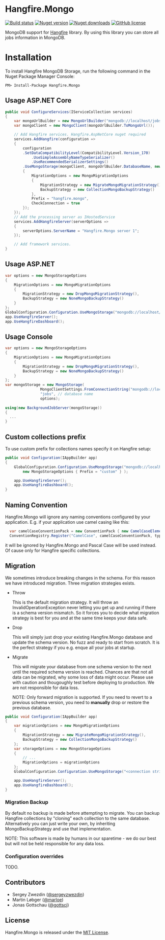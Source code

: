 Hangfire.Mongo
==============

[![Build status](https://ci.appveyor.com/api/projects/status/xjr953s29pwwsuq4?svg=true)](https://ci.appveyor.com/project/sergeyzwezdin/hangfire-mongo) [![Nuget version](https://img.shields.io/nuget/v/Hangfire.Mongo.svg)](https://www.nuget.org/packages/Hangfire.Mongo) [![Nuget downloads](https://img.shields.io/nuget/dt/Hangfire.Mongo.svg)](https://www.nuget.org/packages/Hangfire.Mongo) [![GitHub license](https://img.shields.io/badge/license-MIT-blue.svg)](https://raw.githubusercontent.com/sergun/Hangfire.Mongo/master/LICENSE)


MongoDB support for [Hangfire](http://hangfire.io/) library. By using this library you can store all jobs information in MongoDB.

# Installation

To install Hangfire MongoDB Storage, run the following command in the Nuget Package Manager Console:

```
PM> Install-Package Hangfire.Mongo
```

## Usage ASP.NET Core

```csharp
public void ConfigureServices(IServiceCollection services)
{
    var mongoUrlBuilder = new MongoUrlBuilder("mongodb://localhost/jobs");
    var mongoClient = new MongoClient(mongoUrlBuilder.ToMongoUrl());

    // Add Hangfire services. Hangfire.AspNetCore nuget required
    services.AddHangfire(configuration =>
    {
        configuration
        .SetDataCompatibilityLevel(CompatibilityLevel.Version_170)
            .UseSimpleAssemblyNameTypeSerializer()
            .UseRecommendedSerializerSettings()
        .UseMongoStorage(mongoClient, mongoUrlBuilder.DatabaseName, new MongoStorageOptions
        {
            MigrationOptions = new MongoMigrationOptions
            {
                MigrationStrategy = new MigrateMongoMigrationStrategy(),
                BackupStrategy = new CollectionMongoBackupStrategy()
            },
            Prefix = "hangfire.mongo",
            CheckConnection = true
        });
    });
    // Add the processing server as IHostedService
    services.AddHangfireServer(serverOptions =>
    {
        serverOptions.ServerName = "Hangfire.Mongo server 1";
    });

    // Add framework services.
}
```

## Usage ASP.NET

```csharp
var options = new MongoStorageOptions
{
    MigrationOptions = new MongoMigrationOptions
    {
        MigrationStrategy = new DropMongoMigrationStrategy(),
        BackupStrategy = new NoneMongoBackupStrategy()
    }
};
GlobalConfiguration.Configuration.UseMongoStorage("mongodb://localhost/jobs", options);
app.UseHangfireServer();
app.UseHangfireDashboard();
```

## Usage Console

```csharp
var options = new MongoStorageOptions
{
    MigrationOptions = new MongoMigrationOptions
    {
        MigrationStrategy = new DropMongoMigrationStrategy(),
        BackupStrategy = new NoneMongoBackupStrategy()
    }
};
var mongoStorage = new MongoStorage(
                MongoClientSettings.FromConnectionString("mongodb://localhost"),
                "jobs", // database name
                options);
            
using(new BackgroundJobServer(mongoStorage))
{
  ...
}
```

## Custom collections prefix

To use custom prefix for collections names specify it on Hangfire setup:

```csharp
public void Configuration(IAppBuilder app)
{
    GlobalConfiguration.Configuration.UseMongoStorage("mongodb://localhost/ApplicationDatabase",
        new MongoStorageOptions { Prefix = "custom" } );

    app.UseHangfireServer();
    app.UseHangfireDashboard();
}
```

## Naming Convention
Hangfire.Mongo will ignore any naming conventions configured by your application.
E.g. if your application use camel casing like this:
```csharp
  var camelCaseConventionPack = new ConventionPack { new CamelCaseElementNameConvention() };
  ConventionRegistry.Register("CamelCase", camelCaseConventionPack, type => true);
```
it will be ignored by Hangfire.Mongo and Pascal Case will be used instead. Of cause only for Hangfire specific collections.

## Migration

We sometimes introduce breaking changes in the schema. For this reason we have introduced migration.
Three migration strategies exists.
- Throw

  This is the default migration strategy. It will throw an InvalidOperationException never letting you get up and running if there is a schema version mismatch. So it forces you to decide what migration strategy is best for you and at the same time keeps your data safe.
- Drop

  This will simply just drop your existing Hangfire.Mongo database and update the schema version. No fuzz and ready to start from scratch.
  It is the perfect strategy if you e.g. enque all your jobs at startup.
- Migrate

  This will migrate your database from one schema version to the next until the required schema version is reached. Chances are that not all data can be migrated, why some loss of data might occur. Please use with caution and thougoughly test before deploying to production. We are not responsible for data loss.

  NOTE: Only forward migration is supported. If you need to revert to a previous schema version, you need to **manually** drop or restore the previous database.

```csharp
public void Configuration(IAppBuilder app)
{
    var migrationOptions = new MongoMigrationOptions
    {
        MigrationStrategy = new MigrateMongoMigrationStrategy(),
        BackupStrategy = new CollectionMongoBackupStrategy()
    };
    var storageOptions = new MongoStorageOptions
    {
        // ...
        MigrationOptions = migrationOptions
    };
    GlobalConfiguration.Configuration.UseMongoStorage("<connection string with database name>", storageOptions);

    app.UseHangfireServer();
    app.UseHangfireDashboard();
}
```

### Migration Backup
By default no backup is made before attempting to migrate.
You can backup Hangfire collections by "cloning" each collection to the same database.
Alternatively you can just write your own, by inheriting MongoBackupStrategy and use that implementation.

NOTE: This software is made by humans in our sparetime - we do our best but will not be held responsible for any data loss.

### Configuration overrides

TODO.

Contributors
------------

- Sergey Zwezdin ([@sergeyzwezdin](https://github.com/sergeyzwezdin))
- Martin Løbger ([@marloe](https://github.com/marloe))
- Jonas Gottschau ([@gottscj](https://github.com/gottscj))

License
-------

Hangfire.Mongo is released under the [MIT License](https://raw.githubusercontent.com/sergun/Hangfire.Mongo/master/LICENSE).

